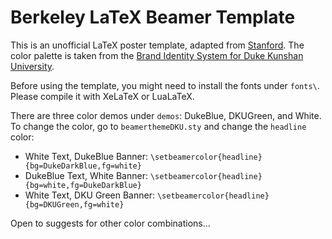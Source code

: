 # Berkeley LaTeX Beamer Template

This is an unofficial LaTeX poster template, adapted from [Stanford](https://github.com/RylanSchaeffer/Stanford-LaTeX-Poster-Template). The color palette is taken from the [Brand Identity System for Duke Kunshan University](https://dku-web-admissions.s3.cn-north-1.amazonaws.com.cn/dkumain/wp-content/uploads/mainsite/2022/05/brand-guide-compressed_2021.pdf).

Before using the template, you might need to install the fonts under `fonts\`. Please compile it with XeLaTeX or LuaLaTeX.

There are three color demos under `demos`: DukeBlue, DKUGreen, and White. To change the color, go to `beamerthemeDKU.sty` and change the `headline` color:

- White Text, DukeBlue Banner: `\setbeamercolor{headline}{bg=DukeDarkBlue,fg=white}`
- DukeBlue Text, White Banner: `\setbeamercolor{headline}{bg=white,fg=DukeDarkBlue}`
- White Text, DKU Green Banner: `\setbeamercolor{headline}{bg=DKUGreen,fg=white}`

Open to suggests for other color combinations...
